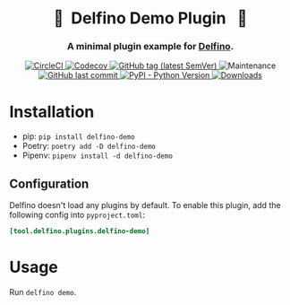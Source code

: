 <h1 align="center" style="border-bottom: none;"> 🔌&nbsp;&nbsp;Delfino Demo Plugin&nbsp;&nbsp; 🔌</h1>
<h3 align="center">A minimal plugin example for <a href="https://github.com/radeklat/delfino">Delfino</a>.</h3>

<p align="center">
    <a href="https://app.circleci.com/pipelines/github/radeklat/delfino-demo?branch=main">
        <img alt="CircleCI" src="https://img.shields.io/circleci/build/github/radeklat/delfino-demo">
    </a>
    <a href="https://app.codecov.io/gh/radeklat/delfino-demo/">
        <img alt="Codecov" src="https://img.shields.io/codecov/c/github/radeklat/delfino-demo">
    </a>
    <a href="https://github.com/radeklat/delfino-demo/tags">
        <img alt="GitHub tag (latest SemVer)" src="https://img.shields.io/github/tag/radeklat/delfino-demo">
    </a>
    <img alt="Maintenance" src="https://img.shields.io/maintenance/yes/2022">
    <a href="https://github.com/radeklat/delfino-demo/commits/main">
        <img alt="GitHub last commit" src="https://img.shields.io/github/last-commit/radeklat/delfino-demo">
    </a>
    <a href="https://www.python.org/doc/versions/">
        <img alt="PyPI - Python Version" src="https://img.shields.io/pypi/pyversions/delfino-demo">
    </a>
    <a href="https://pypistats.org/packages/delfino-demo">
        <img alt="Downloads" src="https://img.shields.io/pypi/dm/delfino-demo">
    </a>
</p>

# Installation

- pip: `pip install delfino-demo`
- Poetry: `poetry add -D delfino-demo`
- Pipenv: `pipenv install -d delfino-demo`

## Configuration

Delfino doesn't load any plugins by default. To enable this plugin, add the following config into `pyproject.toml`:

```toml
[tool.delfino.plugins.delfino-demo]

```

# Usage

Run `delfino demo`.
